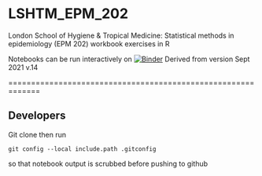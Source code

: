 # LSHTM_EPM_202
London School of Hygiene & Tropical Medicine: Statistical methods in epidemiology (EPM 202) workbook exercises in R

Notebooks can be run interactively on [![Binder](https://mybinder.org/badge_logo.svg)](https://mybinder.org/v2/gh/pgcudahy/LSHTM_EPM_202/HEAD)
Derived from version Sept 2021 v.14


=============================================================

## Developers
Git clone then run
```
git config --local include.path .gitconfig
```
so that notebook output is scrubbed before pushing to github
